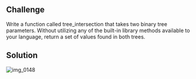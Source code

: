 ## Challenge 
Write a function called tree_intersection that takes two binary tree parameters.
Without utilizing any of the built-in library methods available to your language, return a set of values found in both trees.

## Solution
![img_0148](https://user-images.githubusercontent.com/34176171/40787696-19b49708-64a3-11e8-8d45-c76bb2b117c8.jpg)
